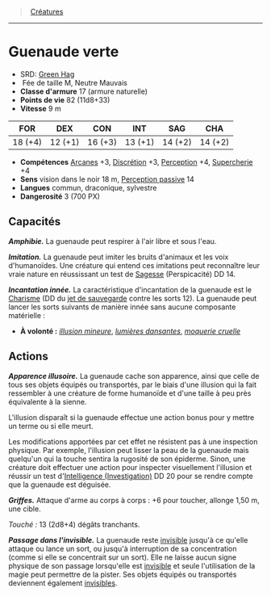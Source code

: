 ﻿---
!MonsterHD
Type: Fée
Size: M
Alignment: Neutre Mauvais
ArmorClass: 17 (armure naturelle)
HitPoints: 82 (11d8+33)
Speed: 9 m
Strength: 18 (+4)
Dexterity: 12 (+1)
Constitution: 16 (+3)
Intelligence: 13 (+1)
Wisdom: 14 (+2)
Charisma: 14 (+2)
Skills: '[Arcanes](hd_abilities_intelligence_arcanes.md) +3, [Discrétion](hd_abilities_dexterity_discretion.md) +3, [Perception](hd_abilities_wisdom_perception.md) +4, [Supercherie](hd_abilities_charisma_supercherie.md) +4'
Senses: vision dans le noir 18 m, [Perception passive](hd_abilities_dexterity_perception_passive.md) 14
Languages: commun, draconique, sylvestre
Challenge: 3 (700 PX)
Id: monsters_hd.md#guenaude-verte
ParentLink: monsters_hd.md#créatures
Name: Guenaude verte
ParentName: Créatures
NameLevel: 1
AltName: '[Green Hag](srd_monsters_green_hag.md)'
---
> [Créatures](hd_monsters.md)

---

# Guenaude verte

- SRD: [Green Hag](srd_monsters_green_hag.md)
-  Fée de taille M, Neutre Mauvais
- **Classe d'armure** 17 (armure naturelle)
- **Points de vie** 82 (11d8+33)
- **Vitesse** 9 m

|FOR|DEX|CON|INT|SAG|CHA|
|---|---|---|---|---|---|
|18 (+4)|12 (+1)|16 (+3)|13 (+1)|14 (+2)|14 (+2)|

- **Compétences** [Arcanes](hd_abilities_intelligence_arcanes.md) +3, [Discrétion](hd_abilities_dexterity_discretion.md) +3, [Perception](hd_abilities_wisdom_perception.md) +4, [Supercherie](hd_abilities_charisma_supercherie.md) +4
- **Sens** vision dans le noir 18 m, [Perception passive](hd_abilities_dexterity_perception_passive.md) 14
- **Langues** commun, draconique, sylvestre
- **Dangerosité** 3 (700 PX)

## Capacités

**_Amphibie._** La guenaude peut respirer à l'air libre et sous l'eau.

**_Imitation._** La guenaude peut imiter les bruits d'animaux et les voix d'humanoïdes. Une créature qui entend ces imitations peut reconnaître leur vraie nature en réussissant un test de [Sagesse](hd_abilities_wisdom.md) (Perspicacité) DD 14.

**_Incantation innée._** La caractéristique d'incantation de la guenaude est le [Charisme](hd_abilities_charisma.md) (DD du [jet de sauvegarde](hd_abilities_jets_de_sauvegarde.md) contre les sorts 12). La guenaude peut lancer les sorts suivants de manière innée sans aucune composante matérielle :

* **À volonté :** _[illusion mineure](hd_spells_illusion_mineure.md)_, _[lumières dansantes](hd_spells_lumieres_dansantes.md)_, _[moquerie cruelle](hd_spells_moquerie_cruelle.md)_

## Actions

**_Apparence illusoire._** La guenaude cache son apparence, ainsi que celle de tous ses objets équipés ou transportés, par le biais d'une illusion qui la fait ressembler à une créature de forme humanoïde et d'une taille à peu près équivalente à la sienne.

L'illusion disparaît si la guenaude effectue une action bonus pour y mettre un terme ou si elle meurt.

Les modifications apportées par cet effet ne résistent pas à une inspection physique. Par exemple, l'illusion peut lisser la peau de la guenaude mais quelqu'un qui la touche sentira la rugosité de son épiderme. Sinon, une créature doit effectuer une action pour inspecter visuellement l'illusion et réussir un test d'[Intelligence (Investigation)](hd_abilities_intelligence_investigation.md) DD 20 pour se rendre compte que la guenaude est déguisée.

**_Griffes._** Attaque d'arme au corps à corps : +6 pour toucher, allonge 1,50 m, une cible.

_Touché :_ 13 (2d8+4) dégâts tranchants.

**_Passage dans l'invisible._** La guenaude reste [invisible](hd_conditions_invisible.md) jusqu'à ce qu'elle attaque ou lance un sort, ou jusqu'à interruption de sa concentration (comme si elle se concentrait sur un sort). Elle ne laisse aucun signe physique de son passage lorsqu'elle est [invisible](hd_conditions_invisible.md) et seule l'utilisation de la magie peut permettre de la pister. Ses objets équipés ou transportés deviennent également [invisibles](hd_conditions_invisible.md).

